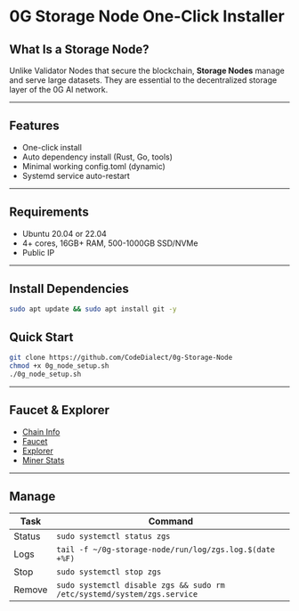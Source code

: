 # 0G Storage Node One-Click Installer

## What Is a Storage Node?

Unlike Validator Nodes that secure the blockchain, **Storage Nodes** manage and serve large datasets. They are essential to the decentralized storage layer of the 0G AI network.

---

## Features

- One-click install
- Auto dependency install (Rust, Go, tools)
- Minimal working config.toml (dynamic)
- Systemd service auto-restart

---

## Requirements

- Ubuntu 20.04 or 22.04
- 4+ cores, 16GB+ RAM, 500-1000GB SSD/NVMe
- Public IP

---

## Install Dependencies 
```bash
sudo apt update && sudo apt install git -y
```

## Quick Start

```bash
git clone https://github.com/CodeDialect/0g-Storage-Node
chmod +x 0g_node_setup.sh
./0g_node_setup.sh
```

---

## Faucet & Explorer

- [Chain Info](https://docs.0g.ai/run-a-node/testnet-information)
- [Faucet](https://faucet.0g.ai/)
- [Explorer](https://chainscan-galileo.0g.ai/)
- [Miner Stats](https://storagescan-galileo.0g.ai/miner/)

---

## Manage

| Task | Command |
|------|---------|
| Status | `sudo systemctl status zgs` |
| Logs   | `tail -f ~/0g-storage-node/run/log/zgs.log.$(date +%F)` |
| Stop   | `sudo systemctl stop zgs` |
| Remove | `sudo systemctl disable zgs && sudo rm /etc/systemd/system/zgs.service` |

